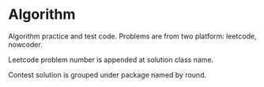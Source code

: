 # Algorithm

Algorithm practice and test code. Problems are from two platform: leetcode, nowcoder.

Leetcode problem number is appended at solution class name.

Contest solution is grouped under package named by round.